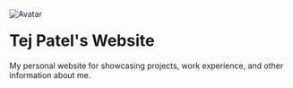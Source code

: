 <img style="float: left; max-height: 150px; margin-right: 30px;" src="https://i.imgur.com/AJiKmYW.png" alt="Avatar">

<h1 style=" border-bottom: none;">Tej Patel's Website</h1>

My personal website for showcasing projects, work experience, and other
information about me.
